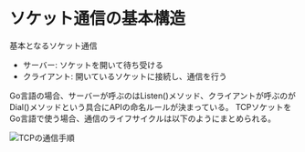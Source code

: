 # ソケット通信の基本構造

基本となるソケット通信

- サーバー: ソケットを開いて待ち受ける
- クライアント: 開いているソケットに接続し、通信を行う

Go言語の場合、サーバーが呼ぶのはListen()メソッド、クライアントが呼ぶのがDial()メソッドという具合にAPIの命名ルールが決まっている。
TCPソケットをGo言語で使う場合、通信のライフサイクルは以下のようにまとめられる。

![TCPの通信手順](https://ascii.jp/img/2016/11/30/556019/l/5a0d3f05674a8e77.jpg)

